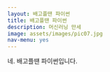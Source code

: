 ```yaml
---
layout: 배고플땐 파이썬
title: 배고플땐 파이썬
description: 머신러닝 만세
image: assets/images/pic07.jpg
nav-menu: yes
---
```


네. 배고플땐 파이썬입니다.

